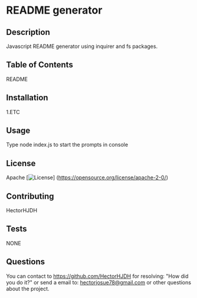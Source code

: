 
  # README generator

  ## Description
  
  Javascript README generator using inquirer and fs packages.
  
  ## Table of Contents
  
  README
  
  ## Installation
  
  1.ETC
  
  ## Usage
  
  Type node index.js to start the prompts in console
  
  ## License 
Apache 
[![License](https://img.shields.io/badge/License-Apache%202.0-blue.svg)] 
(https://opensource.org/license/apache-2-0/)

  ## Contributing
  
  HectorHJDH
  
  ## Tests
  
  NONE
  
  ## Questions
  
  You can contact to https://github.com/HectorHJDH for resolving: "How did you do it?" or send a email to: hectorjosue78@gmail.com  or other questions about the project.
